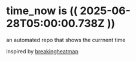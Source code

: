 # time_now is (( 2025-06-28T05:00:00.738Z ))

an automated repo that shows the currnent time

inspired by [breakingheatmap](https://github.com/breakingheatmap/breakingheatmap)